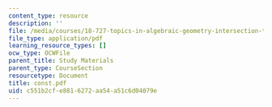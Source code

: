 ```yaml
---
content_type: resource
description: ''
file: /media/courses/18-727-topics-in-algebraic-geometry-intersection-theory-on-moduli-spaces-spring-2006/c551b2cfe8816272aa54a51c6d04079e_const.pdf
file_type: application/pdf
learning_resource_types: []
ocw_type: OCWFile
parent_title: Study Materials
parent_type: CourseSection
resourcetype: Document
title: const.pdf
uid: c551b2cf-e881-6272-aa54-a51c6d04079e
---
```

